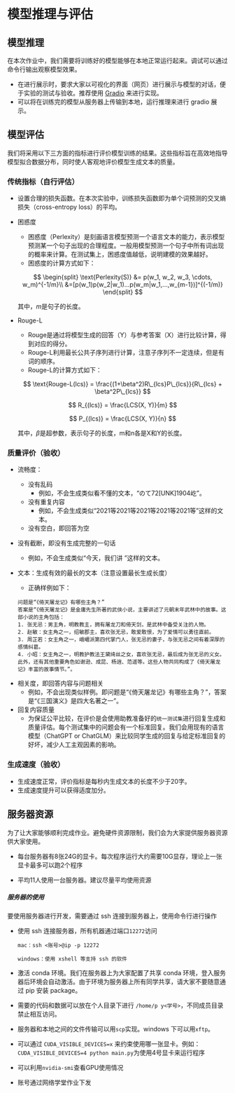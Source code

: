 # 模型推理与评估

## 模型推理

在本次作业中，我们需要将训练好的模型能够在本地正常运行起来。调试可以通过命令行输出观察模型效果。

- 在进行展示时，要求大家以可视化的界面（网页）进行展示与模型的对话，便于实验的测试与验收。推荐使用 [Gradio](https://www.gradio.app/guides/quickstart) 来进行实现。
- 可以将在训练完的模型从服务器上传输到本地，运行推理来进行 gradio 展示。

## 模型评估

我们将采用以下三方面的指标进行评价模型训练的结果。这些指标旨在高效地指导模型拟合数据分布，同时使人客观地评价模型生成文本的质量。

### 传统指标（自行评估）

* 设置合理的损失函数。在本次实验中，训练损失函数即为单个词预测的交叉熵损失（cross-entropy loss）的平均。

* 困惑度

  * 困惑度（Perlexity）是刻画语言模型预测一个语言文本的能力，表示模型预测某一个句子出现的合理程度。一般用模型预测一个句子中所有词出现的概率来计算。在测试集上，困惑度值越低，说明建模的效果越好。
  * 困惑度的计算方式如下：

  $$
  \begin{split}
  \text{Perlexity(S)} &= p(w_1, w_2, w_3, \cdots, w_m)^{-1/m}\\
  &=[p(w_1)p(w_2|w_1)...p(w_m|w_1,...,w_{m-1})]^{(-1/m)}
  \end{split}
  $$

  其中，$m$是句子的长度。

* Rouge-L
  * Rouge是通过将模型生成的回答（Y）与参考答案（X）进行比较计算，得到对应的得分。
  * Rouge-L利用最长公共子序列进行计算，注意子序列不一定连续，但是有词的顺序。
  * Rouge-L的计算方式如下：
  
  $$
  \text{Rouge-L(lcs)} = \frac{(1+\beta^2)R\_{lcs}P\_{lcs}}{R\_{lcs} + \beta^2P\_{lcs}}
  $$

  $$
  R_{(lcs)} = \frac{LCS(X, Y)}{m}
  $$

  $$
  P_{(lcs)} = \frac{LCS(X, Y)}{n}
  $$

  其中，$\beta$是超参数，表示句子的长度，m和n各是X和Y的长度。

### 质量评价（验收）

* 流畅度：
  * 没有乱码
    * 例如，不会生成类似看不懂的文本，“のて72[UNK]1904屹”。
  * 没有重复内容
    * 例如，不会生成类似“2021等2021等2021等2021等2021等”这样的文本。
  * 没有空白，即回答为空  
  
* 没有截断，即没有生成完整的一句话
  * 例如，不会生成类似“今天，我们讲 ”这样的文本。
  
* 文本：生成有效的最长的文本（注意设置最长生成长度）
  * 正确样例如下：

  ```
  问题是“《倚天屠龙记》有哪些主角？”
  答案是“《倚天屠龙记》是金庸先生所著的武侠小说，主要讲述了元朝末年武林中的故事。这部小说的主角包括：
  1. 张无忌：男主角，明教教主，拥有屠龙刀和倚天剑，是武林中备受关注的人物。  
  2. 赵敏：女主角之一，绍敏郡主，喜欢张无忌，敢爱敢恨，为了爱情可以勇往直前。  
  3. 周芷若：女主角之一，峨嵋派第四代掌门人，张无忌的妻子，与张无忌之间有着深厚的感情纠葛。  
  4. 小昭：女主角之一，明教护教法王黛绮丝之女，喜欢张无忌，最后成为张无忌的义女。  
  此外，还有其他重要角色如谢逊、成昆、杨逍、范遥等。这些人物共同构成了《倚天屠龙记》丰富的故事情节。”。
  ```

- 相关度，即回答内容与问题相关
  * 例如，不会出现类似样例。即问题是“《倚天屠龙记》有哪些主角？”，答案是“《三国演义》是四大名著之一”。
- 回复内容质量
  - 为保证公平比较，在评价是会使用助教准备好的`统一测试集`进行回复生成和质量评估。每个测试集中的问题会有一个标准回复。我们会用现有的语言模型（ChatGPT or ChatGLM）来比较同学生成的回复与给定标准回复的好坏，减少人工主观因素的影响。

### 生成速度（验收）

* 生成速度正常，评价指标是每秒内生成文本的长度不少于20字。
* 生成速度提升可以获得适度加分。

## 服务器资源

为了让大家能够顺利完成作业。避免硬件资源限制，我们会为大家提供服务器资源供大家使用。

- 每台服务器有8张24G的显卡。每次程序运行大约需要10G显存，理论上一张显卡最多可以跑2个程序


- 平均11人使用一台服务器。建议尽量平均使用资源

##### 服务器的使用

要使用服务器进行开发，需要通过 ssh 连接到服务器上，使用命令行进行操作

- 使用 ssh 连接服务器，所有机器通过端口`12272`访问

  ```
  mac：ssh <账号>@ip -p 12272
  
  windows：使用 xshell 等支持 ssh 的软件
  ```

- 激活 conda 环境。我们在服务器上为大家配置了共享 conda 环境，登入服务器后环境会自动激活。由于环境为服务器上所有同学共享，请大家不要随意通过 pip 安装 package。

- 需要的代码和数据可以放在个人目录下进行 `/home/p y<学号>`，不同成员目录禁止相互访问。

- 服务器和本地之间的文件传输可以用`scp`实现。windows 下可以用`xftp`。

- 可以通过 `CUDA_VISIBLE_DEVICES=x` 来约束使用哪一张显卡。例如：`CUDA_VISIBLE_DEVICES=4 python main.py`为使用4号显卡来运行程序

- 可以利用`nvidia-smi`查看GPU使用情况

- 账号通过网络学堂作业下发
